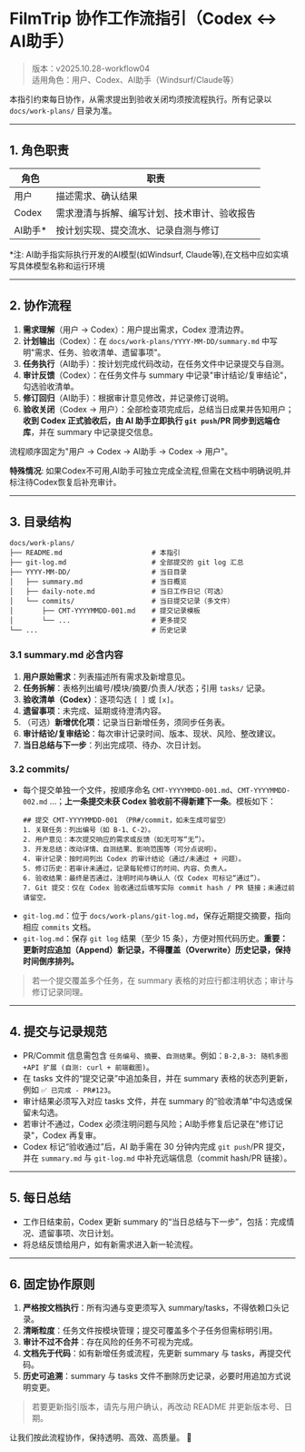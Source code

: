 # FilmTrip 协作工作流指引（Codex ↔ AI助手）

> 版本：v2025.10.28-workflow04  
> 适用角色：用户、Codex、AI助手（Windsurf/Claude等）  

本指引约束每日协作，从需求提出到验收关闭均须按流程执行。所有记录以 `docs/work-plans/` 目录为准。

---

## 1. 角色职责
| 角色 | 职责 |
| --- | --- |
| 用户 | 描述需求、确认结果 |
| Codex | 需求澄清与拆解、编写计划、技术审计、验收报告 |
| AI助手* | 按计划实现、提交流水、记录自测与修订 |

*注: AI助手指实际执行开发的AI模型(如Windsurf, Claude等),在文档中应如实填写具体模型名称和运行环境

---

## 2. 协作流程
1. **需求理解**（用户 → Codex）：用户提出需求，Codex 澄清边界。
2. **计划输出**（Codex）：在 `docs/work-plans/YYYY-MM-DD/summary.md` 中写明"需求、任务、验收清单、遗留事项"。
3. **任务执行**（AI助手）：按计划完成代码改动，在任务文件中记录提交与自测。
4. **审计反馈**（Codex）：在任务文件与 summary 中记录"审计结论/复审结论"，勾选验收清单。
5. **修订回归**（AI助手）：根据审计意见修改，并记录修订说明。
6. **验收关闭**（Codex → 用户）：全部检查项完成后，总结当日成果并告知用户；**收到 Codex 正式验收后，由 AI 助手立即执行 `git push`/PR 同步到远端仓库**，并在 summary 中记录提交信息。

流程顺序固定为"用户 → Codex → AI助手 → Codex → 用户"。

**特殊情况**: 如果Codex不可用,AI助手可独立完成全流程,但需在文档中明确说明,并标注待Codex恢复后补充审计。

---

## 3. 目录结构
```
docs/work-plans/
├── README.md                      # 本指引
├── git-log.md                     # 全部提交的 git log 汇总
├── YYYY-MM-DD/                    # 当日目录
│   ├── summary.md                 # 当日概览
│   ├── daily-note.md              # 当日工作日记（可选）
│   └── commits/                   # 当日提交记录（多文件）
│       ├── CMT-YYYYMMDD-001.md    # 提交记录模板
│       └── ...                    # 更多提交
└── ...                            # 历史记录
```

### 3.1 summary.md 必含内容
1. **用户原始需求**：列表描述所有需求及新增意见。  
2. **任务拆解**：表格列出编号/模块/摘要/负责人/状态；引用 `tasks/` 记录。  
3. **验收清单（Codex）**：逐项勾选 `[ ]` 或 `[x]`。  
4. **遗留事项**：未完成、延期或待澄清内容。  
5. （可选）**新增优化项**：记录当日新增任务，须同步任务表。  
6. **审计结论/复审结论**：每次审计记录时间、版本、现状、风险、整改建议。  
7. **当日总结与下一步**：列出完成项、待办、次日计划。  

### 3.2 commits/
- 每个提交单独一个文件，按顺序命名 `CMT-YYYYMMDD-001.md`、`CMT-YYYYMMDD-002.md` …；**上一条提交未获 Codex 验收前不得新建下一条**。模板如下：
  ```
  ## 提交 CMT-YYYYMMDD-001 （PR#/commit，如未生成可留空）
  1. 关联任务：列出编号（如 B-1、C-2）。
  2. 用户意见：本次提交响应的需求或反馈（如无可写“无”）。
  3. 开发总结：改动详情、自测结果、影响范围等（可分点说明）。
  4. 审计记录：按时间列出 Codex 的审计结论（通过/未通过 + 问题）。
  5. 修订历史：若审计未通过，记录每轮修订的时间、内容、负责人。
  6. 验收结果：最终是否通过，注明时间与确认人（仅 Codex 可标记“通过”）。
  7. Git 提交：仅在 Codex 验收通过后填写实际 commit hash / PR 链接；未通过前请留空。
  ```
- `git-log.md`：位于 `docs/work-plans/git-log.md`，保存近期提交摘要，指向相应 `commits` 文档。
- `git-log.md`：保存 `git log` 结果（至少 15 条），方便对照代码历史。**重要：更新时应追加（Append）新记录，不得覆盖（Overwrite）历史记录，保持时间倒序排列。**

> 若一个提交覆盖多个任务，在 summary 表格的对应行都注明状态；审计与修订记录同理。

---

## 4. 提交与记录规范
- PR/Commit 信息需包含 `任务编号`、`摘要`、`自测结果`。例如：`B-2,B-3: 随机多图+API 扩展 (自测: curl + 前端截图)`。
- 在 tasks 文件的“提交记录”中追加条目，并在 summary 表格的状态列更新，例如 `✅ 已完成 - PR#123`。
- 审计结果必须写入对应 tasks 文件，并在 summary 的“验收清单”中勾选或保留未勾选。
- 若审计不通过，Codex 必须注明问题与风险；AI助手修复后记录在"修订记录"，Codex 再复审。
- Codex 标记“验收通过”后，AI 助手需在 30 分钟内完成 `git push`/PR 提交，并在 `summary.md` 与 `git-log.md` 中补充远端信息（commit hash/PR 链接）。

---

## 5. 每日总结
- 工作日结束前，Codex 更新 summary 的“当日总结与下一步”，包括：完成情况、遗留事项、次日计划。  
- 将总结反馈给用户，如有新需求进入新一轮流程。

---

## 6. 固定协作原则
1. **严格按文档执行**：所有沟通与变更须写入 summary/tasks，不得依赖口头记录。  
2. **清晰粒度**：任务文件按模块管理；提交可覆盖多个子任务但需标明引用。  
3. **审计不过不合并**：存在风险的任务不可视为完成。  
4. **文档先于代码**：如有新增任务或流程，先更新 summary 与 tasks，再提交代码。  
5. **历史可追溯**：summary 与 tasks 文件不删除历史记录，必要时用追加方式说明变更。  

> 若要更新指引版本，请先与用户确认，再改动 README 并更新版本号、日期。  

让我们按此流程协作，保持透明、高效、高质量。 🎯

